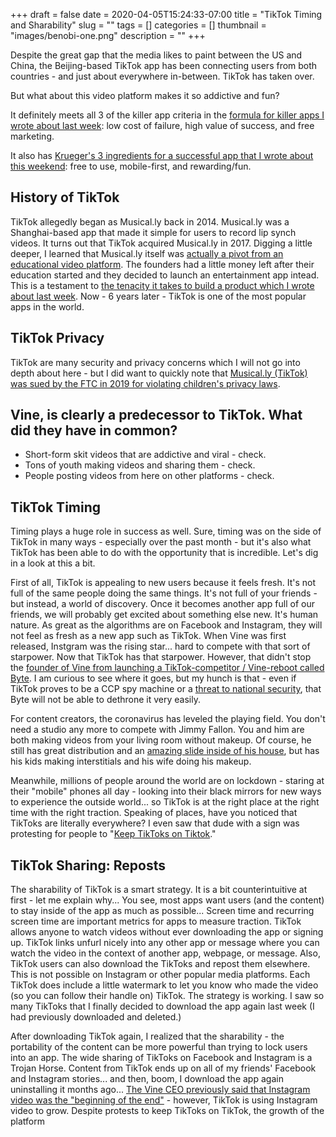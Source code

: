 +++ 
draft = false
date = 2020-04-05T15:24:33-07:00
title = "TikTok Timing and Sharability"
slug = "" 
tags = []
categories = []
thumbnail = "images/benobi-one.png"
description = ""
+++

Despite the great gap that the media likes to paint between the US and China, the Beijing-based TikTok app has been connecting users from both countries - and just about everywhere in-between. TikTok has taken over. 

But what about this video platform makes it so addictive and fun? 

It definitely meets all 3 of the killer app criteria in the [formula for killer apps I wrote about last week](https://benobi.one/posts/killer-apps/): low cost of failure, high value of success, and free marketing.

It also has [Krueger's 3 ingredients for a successful app that I wrote about this weekend](https://benobi.one/posts/killer_apps_mvp/): free to use, mobile-first, and rewarding/fun. 

## History of TikTok

TikTok allegedly began as Musical.ly back in 2014. Musical.ly was a Shanghai-based app that made it simple for users to record lip synch videos. It turns out that TikTok acquired Musical.ly in 2017. Digging a little deeper, I learned that Musical.ly itself was [actually a pivot from an educational video platform](https://en.wikipedia.org/wiki/Musical.ly). The founders had a little money left after their education started and they decided to launch an entertainment app intead. This is a testament to [the tenacity it takes to build a product which I wrote about last week](https://benobi.one/posts/gardening_apps/). Now - 6 years later - TikTok is one of the most popular apps in the world.

## TikTok Privacy

TikTok are many security and privacy concerns which I will not go into depth about here - but I did want to quickly note that [Musical.ly (TikTok) was sued by the FTC in 2019 for violating children's privacy laws](https://www.ftc.gov/news-events/press-releases/2019/02/video-social-networking-app-musically-agrees-settle-ftc).

## Vine, is clearly a predecessor to TikTok. What did they have in common? 

* Short-form skit videos that are addictive and viral - check. 
* Tons of youth making videos and sharing them - check. 
* People posting videos from here on other platforms - check. 

## TikTok Timing

Timing plays a huge role in success as well. Sure, timing was on the side of TikTok in many ways - especially over the past month - but it's also what TikTok has been able to do with the opportunity that is incredible. Let's dig in a look at this a bit.

First of all, TikTok is appealing to new users because it feels fresh. It's not full of the same people doing the same things. It's not full of your friends - but instead, a world of discovery. Once it becomes another app full of our friends, we will probably get excited about something else new. It's human nature. As great as the algorithms are on Facebook and Instagram, they will not feel as fresh as a new app such as TikTok. When Vine was first released, Instgram was the rising star... hard to compete with that sort of starpower. Now that TikTok has that starpower. However, that didn't stop the [founder of Vine from launching a TikTok-competitor / Vine-reboot called Byte](https://www.cnn.com/2020/01/25/tech/byte-app-tiktok-vine/index.html). I am curious to see where it goes, but my hunch is that - even if TikTok proves to be a CCP spy machine or a [threat to national security](https://www.cnn.com/2019/10/25/tech/tiktok-national-security/index.html), that Byte will not be able to dethrone it very easily.

For content creators, the coronavirus has leveled the playing field. You don't need a studio any more to compete with Jimmy Fallon. You and him are both making videos from your living room without makeup. Of course, he still has great distribution and an [amazing slide inside of his house](https://www.popsugar.com/home/pictures-of-jimmy-fallon-house-47323753), but has his kids making interstitials and his wife doing his makeup. 

Meanwhile, millions of people around the world are on lockdown - staring at their "mobile" phones all day - looking into their black mirrors for new ways to experience the outside world... so TikTok is at the right place at the right time with the right traction. Speaking of places, have you noticed that TikToks are literally everywhere? I even saw that dude with a sign was protesting for people to "[Keep TikToks on Tiktok](https://knowyourmeme.com/photos/1762226-dude-with-sign)."
 
## TikTok Sharing: Reposts

The sharability of TikTok is a smart strategy. It is a bit counterintuitive at first - let me explain why... You see, most apps want users (and the content) to stay inside of the app as much as possible... Screen time and recurring screen time are important metrics for apps to measure traction. TikTok allows anyone to watch videos without ever downloading the app or signing up. TikTok links unfurl nicely into any other app or message where you can watch the video in the context of another app, webpage, or message. Also, TikTok users can also download the TikToks and repost them elsewhere. This is not possible on Instagram or other popular media platforms. Each TikTok does include a little watermark to let you know who made the video (so you can follow their handle on) TikTok. The strategy is working. I saw so many TikToks that I finally decided to download the app again last week (I had previously downloaded and deleted.)

After downloading TikTok again, I realized that the sharability - the portability of the content can be more powerful than trying to lock users into an app. The wide sharing of TikToks on Facebook and Instagram is a Trojan Horse. Content from TikTok ends up on all of my friends' Facebook and Instagram stories... and then, boom, I download the app again uninstalling it months ago...  [The Vine CEO previously said that Instagram video was the "beginning of the end"](https://www.theverge.com/2016/10/28/13456208/why-vine-died-twitter-shutdown) - however, TikTok is using Instagram video to grow. Despite protests to keep TikToks on TikTok, the growth of the platform 
